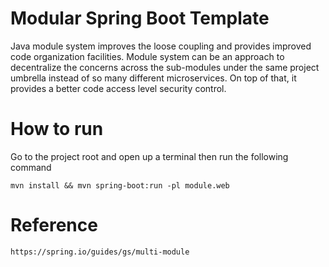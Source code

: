 # Modular Spring Boot Template
Java module system improves the loose coupling and provides improved code organization facilities. Module system can be an approach to decentralize the concerns across the sub-modules under the same project umbrella instead of so many different microservices. On top of that, it provides a better code access level security control. 

# How to run

Go to the project root and open up a terminal then run the following command

``` mvn
mvn install && mvn spring-boot:run -pl module.web
```

# Reference

``` hyperlink
https://spring.io/guides/gs/multi-module
```

